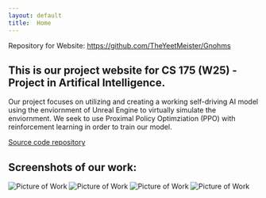 ```yaml
---
layout: default
title:  Home
---
```


Repository for Website: https://github.com/TheYeetMeister/Gnohms

## This is our project website for CS 175 (W25) - Project in Artifical Intelligence. 

Our project focuses on utilizing and creating a working self-driving AI model using the enviornment of Unreal Engine to virtually simulate the enviornment. We seek to use Proximal Policy Optimziation (PPO) with reinforcement learning in order to train our model.

[Source code repository](https://github.com/kent3245/duckietown175)


## Screenshots of our work:

![Picture of Work]("../../img/IMG_1053.PNG")
![Picture of Work]("../../img/IMG_1050.JPG")
![Picture of Work]("../../img/IMG_1049.JPG")
![Picture of Work]("../../img/IMG_1046.JPG")